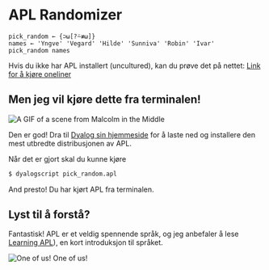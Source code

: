 # APL Randomizer

```apl
pick_random ← {⊃⍵[?⍨≢⍵]}
names ← 'Yngve' 'Vegard' 'Hilde' 'Sunniva' 'Robin' 'Ivar'
pick_random names
```

Hvis du ikke har APL installert (uncultured), kan du prøve det på nettet: [Link for å kjøre oneliner](https://tryapl.org/?clear&q=%7B%E2%8A%83%E2%8D%B5%5B%3F%E2%8D%A8%E2%89%A2%E2%8D%B5%5D%7D%20%27Yngve%27%20%27Vegard%27%20%27Hilde%27%20%27Sunniva%27%20%27Robin%27%20%27Ivar%27&run)

## Men jeg vil kjøre dette fra terminalen!

![A GIF of a scene from Malcolm in the Middle](https://y.yarn.co/c5a06fcd-db3a-48d9-bc4b-7f2f100379bb_text.gif)

Den er god! Dra til [Dyalog sin hjemmeside](https://www.dyalog.com) for å laste ned og installere den mest utbredte distribusjonen av APL.

Når det er gjort skal du kunne kjøre

```bash
$ dyalogscript pick_random.apl
```

And presto! Du har kjørt APL fra terminalen.

## Lyst til å forstå?

Fantastisk! APL er et veldig spennende språk, og jeg anbefaler å lese [Learning APL](https://xpqz.github.io/learnapl/intro.html)), en kort introduksjon til språket.

![One of us! One of us!](https://media.giphy.com/media/Ae7SI3LoPYj8Q/giphy.gif)
